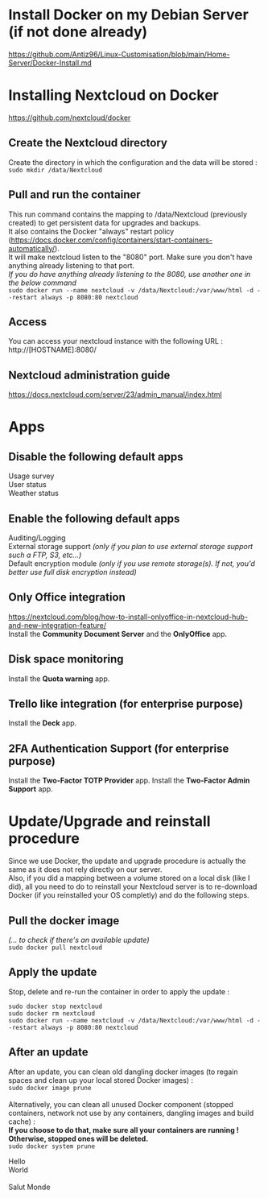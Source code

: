 # Install Docker on my Debian Server (if not done already)

https://github.com/Antiz96/Linux-Customisation/blob/main/Home-Server/Docker-Install.md


# Installing Nextcloud on Docker

https://github.com/nextcloud/docker

## Create the Nextcloud directory

Create the directory in which the configuration and the data will be stored :
<br>
`sudo mkdir /data/Nextcloud`

## Pull and run the container

This run command contains the mapping to /data/Nextcloud (previously created) to get persistent data for upgrades and backups.
<br>
It also contains the Docker "always" restart policy (https://docs.docker.com/config/containers/start-containers-automatically/).
<br>
It will make nextcloud listen to the "8080" port. Make sure you don't have anything already listening to that port.
<br>
*If you do have anything already listening to the 8080, use another one in the below command*
<br>
`sudo docker run --name nextcloud -v /data/Nextcloud:/var/www/html -d --restart always -p 8080:80 nextcloud`

## Access

You can access your nextcloud instance with the following URL :
<br>
http://[HOSTNAME]:8080/

## Nextcloud administration guide

https://docs.nextcloud.com/server/23/admin_manual/index.html


# Apps

## Disable the following default apps

Usage survey
<br>
User status
<br>
Weather status

## Enable the following default apps

Auditing/Logging
<br>
External storage support *(only if you plan to use external storage support such a FTP, S3, etc...)*
<br>
Default encryption module *(only if you use remote storage(s). If not, you'd better use full disk encryption instead)*

## Only Office integration

https://nextcloud.com/blog/how-to-install-onlyoffice-in-nextcloud-hub-and-new-integration-feature/
<br>
Install the **Community Document Server** and the **OnlyOffice** app.

## Disk space monitoring

Install the **Quota warning** app.

## Trello like integration (for enterprise purpose)

Install the **Deck** app.

## 2FA Authentication Support (for enterprise purpose)

Install the **Two-Factor TOTP Provider** app.
Install the **Two-Factor Admin Support** app.


# Update/Upgrade and reinstall procedure

Since we use Docker, the update and upgrade procedure is actually the same as it does not rely directly on our server.
<br>
Also, if you did a mapping between a volume stored on a local disk (like I did), all you need to do to reinstall your Nextcloud server is to re-download Docker (if you reinstalled your OS completly) and do the following steps.

## Pull the docker image

*(... to check if there's an available update)*
<br>
`sudo docker pull nextcloud`

## Apply the update

Stop, delete and re-run the container in order to apply the update :
```
sudo docker stop nextcloud
sudo docker rm nextcloud
sudo docker run --name nextcloud -v /data/Nextcloud:/var/www/html -d --restart always -p 8080:80 nextcloud
```

## After an update

After an update, you can clean old dangling docker images (to regain spaces and clean up your local stored Docker images) :
<br>
`sudo docker image prune`
<br>
<br>
Alternatively, you can clean all unused Docker component (stopped containers, network not use by any containers, dangling images and build cache) :
<br>
**If you choose to do that, make sure all your containers are running ! Otherwise, stopped ones will be deleted.**
<br>
`sudo docker system prune`


Hello
<br>
World
<br>
<br>
Salut  Monde
